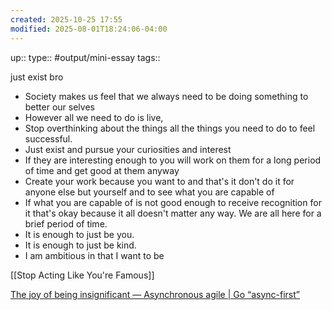 ```yaml
---
created: 2025-10-25 17:55
modified: 2025-08-01T18:24:06-04:00
---
```

up::
type:: #output/mini-essay 
tags::

just exist bro
-  Society makes us feel that we always need to be doing something to better our selves
- However all we need to do is live, 
- Stop overthinking about the things all the things you need to do to feel successful.
- Just exist and pursue your curiosities and interest
- If they are interesting enough to you will work on them for a long period of time and get good at them anyway
- Create your work because you want to and that's it don't do it for anyone else but yourself and to see what you are capable of
- If what you are capable of is not good enough to receive recognition for it that's okay because it all doesn't matter any way. We are all here for a brief period of time.
- It is enough to just be you.
- It is enough to just be kind.
- I am ambitious in that I want to be 

[[Stop Acting Like You're Famous]]


[The joy of being insignificant — Asynchronous agile | Go “async-first”](https://www.asyncagile.org/blog/the-joy-of-being-insignificant)
